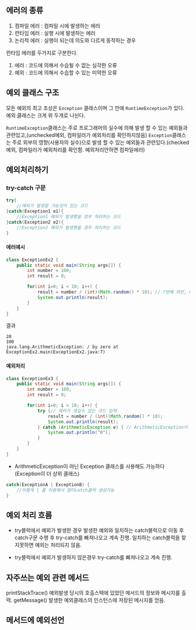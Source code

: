 ## 에러의 종류

1. 컴파일 에러 : 컴파일 시에 발생하는 에러
2. 런타임 에러 : 실행 시에 발생하는 에러
3. 논리적 에러 : 실행이 되는데 의도와 다르게 동작하는 경우

런타임 에러를 두가지로 구분한다.
1. 에러 : 코드에 의해서 수습될 수 없는 심각한 오류
2. 예외 : 코드에 의해서 수습할 수 있는 미약한 오류


## 예외 클래스 구조
모든 예외의 최고 조상은  `Exception` 클래스이며 그 안에 `RuntimeException`가 있다.
예외 클래스는 크게 위 두개로 나뉜다.

`RuntimeException`클래스는 주로 프로그래머의 실수에 의해 발생 할 수 있는 예외들과 관련있고,(unchecked예외, 컴파일러가 예외처리를 확인하지않음)
`Exception`클래스는 주로 외부의 영향(사용자의 실수)으로 발생 할 수 있는 예외들과 관련있다.(checked예외, 컴파일러가 예외처리를 확인함. 예외처리안하면 컴파일에러)

## 예외처리하기 
### try-catch 구문
```java
try{
	//예외가 발생할 가능성이 있는 코드
}catch(Exception1 e1){
	//Exception1 예외가 발생했을 경우 처리하는 코드
}catch(Exception2 e2){
	//Exception2 예외가 발생했을 경우 처리하는 코드
}
```
#### 에러예시
```java
class ExceptionEx2 {
	public static void main(String args[]) {
		int number = 100;
		int result = 0;

		for(int i=0; i < 10; i++) {
			result = number / (int)(Math.random() * 10); // 7번째 라인, 0으로 나누게 되어 ArithmeticException이 발생 할 수 있음.
			System.out.println(result);
		}
	} 
}
```
결과
```
20
100
java.lang.ArithmeticException: / by zero at ExceptionEx2.main(ExceptionEx2.java:7) 
```
#### 예외처리
```java
class ExceptionEx3 {
	public static void main(String args[]) {
		int number = 100;
		int result = 0;

		for(int i=0; i < 10; i++) {
			try {// 에러가 생길수 있는 코드 입력
				result = number / (int)(Math.random() * 10);
				System.out.println(result); 
			} catch (ArithmeticException e)	{ // ArithmeticException이 발생되면 실행되는 코드
				System.out.println("0");	
			}  
		}
	} 
}
```
- ArithmeticException이 아닌 Exception 클래스를 사용해도 가능하다 (Exception이 더 상위 클래스)

```java
catch(ExceptionA | ExceptionB) {
	//이렇게 | 를 이용해서 멀티catch블럭 생성가능
}
```
## 예외 처리 흐름

- try블럭에서 예외가 발생한 경우
발생한 예외와 일치하는 catch블럭으로 이동 후 catch구문 수행 후 try-catch를 빠져나오고 계속 진행.
일치하는 catch블럭을 찾지못하면 예외는 처리되지 않음.

- try블럭에서 예외가 발생하지 않은경우
try-catch를 빠져나오고 계속 진행.

## 자주쓰는 예외 관련 메서드
printStackTrace() 예외발생 당시의 호출스택에 있었던 메서드의 정보와 메시지를 출력.
getMessage()  발생한 예외클래스의 인스턴스에 저장된 메시지를 얻음.

## 메서드에 예외선언
